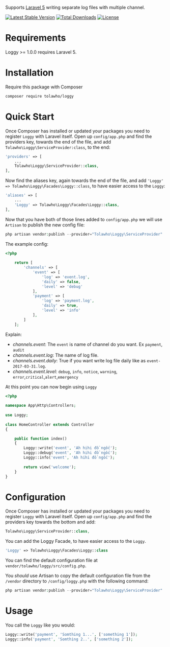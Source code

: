 Supports [Laravel 5](http://laravel.com/) writing separate log files with multiple channel.

[![Latest Stable Version](https://poser.pugx.org/tolawho/loggy/v/stable)](https://packagist.org/packages/tolawho/loggy)
[![Total Downloads](https://poser.pugx.org/tolawho/loggy/downloads)](https://packagist.org/packages/tolawho/loggy)
[![License](https://poser.pugx.org/tolawho/loggy/license)](https://packagist.org/packages/tolawho/loggy)

# Requirements

Loggy >= 1.0.0 requires Laravel 5.

# Installation

Require this package with Composer

```bash
composer require tolawho/loggy
```
# Quick Start

Once Composer has installed or updated your packages you need to register `Loggy` with Laravel itself. Open up `config/app.php` and find the providers key, towards the end of the file, and add `Tolawho\Loggy\ServiceProvider:class`, to the end:

```php
'providers' => [
    ...
    Tolawho\Loggy\ServiceProvider::class,
],
```

Now find the aliases key, again towards the end of the file, and add `'Loggy' => Tolawho\Loggy\Facades\Loggy::class`, to have easier access to the `Loggy`:

```php
'aliases' => [
    ... 
    'Loggy' => Tolawho\Loggy\Facades\Loggy::class,
],
```

Now that you have both of those lines added to `config/app.php` we will use `Artisan` to publish the new config file:

```php
php artisan vendor:publish --provider="Tolawho\Loggy\ServiceProvider"
```

The example config:

```php
<?php
    
    return [
        'channels' => [
            'event' => [
                'log' => 'event.log',
                'daily' => false,
                'level' => 'debug'
            ],
            'payment' => [
                'log' => 'payment.log',
                'daily' => true,
                'level' => 'info'
            ],
        ]
    ];

```

Explain:

* *channels.event*: The `event` is name of channel do you want. Ex `payment`, `audit`
* *channels.event.log*: The name of log file.
* *channels.event.daily*: True if you want write log file daily like as `event-2017-03-31.log`.
* *channels.event.level*: `debug`, `info`, `notice`, `warning`, `error`,`critical`,`alert`,`emergency`

At this point you can now begin using `Loggy`

```php
<?php
 
namespace App\Http\Controllers;
 
use Loggy; 
 
class HomeController extends Controller
{

    public function index()
    {
        Loggy::write('event', 'Ah hihi đồ ngốc');
        Loggy::debug('event', 'Ah hihi đồ ngốc');
        Loggy::info('event', 'Ah hihi đồ ngốc');
        
        return view('welcome');
    }
}
```

# Configuration

Once Composer has installed or updated your packages you need to register `Loggy` with Laravel itself. Open up `config/app.php` and find the providers key towards the bottom and add:

```php
Tolawho\Loggy\ServiceProvider::class,
```

You can add the Loggy Facade, to have easier access to the `Loggy`.

```php
'Loggy' => Tolawho\Loggy\Facades\Loggy::class
```

You can find the default configuration file at `vendor/tolawho/loggy/src/config.php`.  

You _should_ use Artisan to copy the default configuration file from the `/vendor` directory to `/config/loggy.php` with the following command:

```php
php artisan vendor:publish --provider="Tolawho\Loggy\ServiceProvider"
```

# Usage

You call the `Loggy` like you would:

```php
Loggy::write('payment', 'Somthing 1...', ['something 1']);
Loggy::info('payment', 'Somthing 2..', ['something 2']);
```

